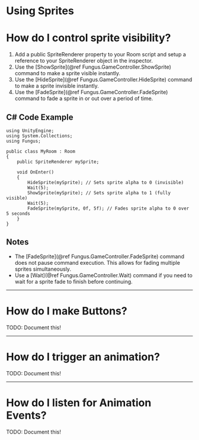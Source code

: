 Using Sprites
=============

# How do I control sprite visibility?

1. Add a public SpriteRenderer property to your Room script and setup a reference to your SpriteRenderer object in the inspector.
2. Use the [ShowSprite](@ref Fungus.GameController.ShowSprite) command to make a sprite visible instantly.
3. Use the [HideSprite](@ref Fungus.GameController.HideSprite) command to make a sprite invisible instantly.
4. Use the [FadeSprite](@ref Fungus.GameController.FadeSprite) command to fade a sprite in or out over a period of time.

## C# Code Example
~~~~~~~~~~~~~~~~~~~~
using UnityEngine;
using System.Collections;
using Fungus;

public class MyRoom : Room 
{
	public SpriteRenderer mySprite; 

	void OnEnter() 
	{
		HideSprite(mySprite); // Sets sprite alpha to 0 (invisible)
		Wait(5);
		ShowSprite(mySprite); // Sets sprite alpha to 1 (fully visible)
		Wait(5);
		FadeSprite(mySprite, 0f, 5f); // Fades sprite alpha to 0 over 5 seconds
	}
}
~~~~~~~~~~~~~~~~~~~~

## Notes
- The [FadeSprite](@ref Fungus.GameController.FadeSprite) command does not pause command execution. This allows for fading multiple sprites simultaneously.
- Use a [Wait](@ref Fungus.GameController.Wait) command if you need to wait for a sprite fade to finish before continuing.

- - -

# How do I make Buttons?

TODO: Document this!

- - -

# How do I trigger an animation?

TODO: Document this!

- - -

# How do I listen for Animation Events?

TODO: Document this!
